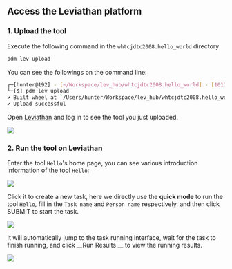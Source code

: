 ## Access the Leviathan platform

### 1. Upload the tool

Execute the following command in the `whtcjdtc2008.hello_world` directory:

```bash
pdm lev upload
```

You can see the followings on the command line:

```bash
┌─[hunter@192] - [~/Workspace/lev_hub/whtcjdtc2008.hello_world] - [10174]
└─[$] pdm lev upload                                                                                                                        [17:50:25]
✔ Built wheel at `/Users/hunter/Workspace/lev_hub/whtcjdtc2008.hello_world/dist/lev.whtcjdtc2008.hello_world-0.1.0-py3-none-any.whl`
✔ Upload successful
```

Open [Leviathan](https://lev.zone) and log in to see the tool you just uploaded.

![](https://levimg.s3.cn-northwest-1.amazonaws.com.cn/x/%E6%88%AA%E5%B1%8F2022-05-28+18.00.23.png)

### 2. Run the tool on Leviathan

Enter the tool `Hello`'s home page, you can see various introduction information of the tool `Hello`:

![](https://levimg.s3.cn-northwest-1.amazonaws.com.cn/x/%E6%88%AA%E5%B1%8F2022-05-28+18.19.57.png)

Click it to create a new task, here we directly use the  __quick mode__ to run the tool `Hello`, fill in the `Task name` and `Person name` respectively, and then click SUBMIT to start the task.

![](https://levimg.s3.cn-northwest-1.amazonaws.com.cn/x/%E6%88%AA%E5%B1%8F2022-05-28+18.20.36.png)

It will automatically jump to the task running interface, wait for the task to finish running, and click __Run Results __ to view the running results.

![](https://levimg.s3.cn-northwest-1.amazonaws.com.cn/x/%E6%88%AA%E5%B1%8F2022-05-28+18.22.01.png)
